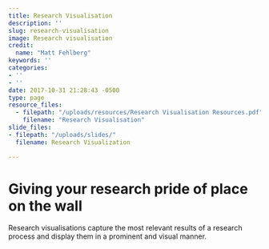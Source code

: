 ```yaml
---
title: Research Visualisation
description: ''
slug: research-visualisation
image: Research visualisation
credit:
  name: "Matt Fehlberg"
keywords: ''
categories:
- ''
- ''
date: 2017-10-31 21:28:43 -0500
type: page
resource_files:
  - filepath: "/uploads/resources/Research Visualisation Resources.pdf"
    filename: "Research Visualisation"
slide_files:
- filepath: "/uploads/slides/"
  filename: Research Visualization

---
```

# Giving your research pride of place on the wall

Research visualisations capture the most relevant results of a research process and display them in a prominent and visual manner.
